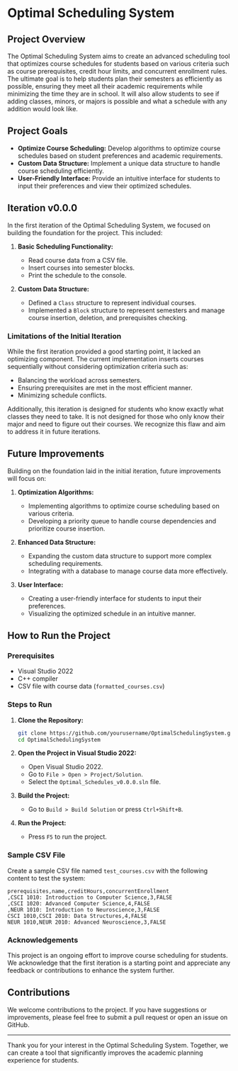 # Optimal Scheduling System

## Project Overview

The Optimal Scheduling System aims to create an advanced scheduling tool that optimizes course schedules for students based on various criteria such as course prerequisites, credit hour limits, and concurrent enrollment rules. The ultimate goal is to help students plan their semesters as efficiently as possible, ensuring they meet all their academic requirements while minimizing the time they are in school. It will also allow students to see if adding classes, minors, or majors is possible and what a schedule with any addition would look like.

## Project Goals

- **Optimize Course Scheduling:** Develop algorithms to optimize course schedules based on student preferences and academic requirements.
- **Custom Data Structure:** Implement a unique data structure to handle course scheduling efficiently.
- **User-Friendly Interface:** Provide an intuitive interface for students to input their preferences and view their optimized schedules.

## Iteration v0.0.0

In the first iteration of the Optimal Scheduling System, we focused on building the foundation for the project. This included:

1. **Basic Scheduling Functionality:**
   - Read course data from a CSV file.
   - Insert courses into semester blocks.
   - Print the schedule to the console.

2. **Custom Data Structure:**
   - Defined a `Class` structure to represent individual courses.
   - Implemented a `Block` structure to represent semesters and manage course insertion, deletion, and prerequisites checking.

### Limitations of the Initial Iteration

While the first iteration provided a good starting point, it lacked an optimizing component. The current implementation inserts courses sequentially without considering optimization criteria such as:

- Balancing the workload across semesters.
- Ensuring prerequisites are met in the most efficient manner.
- Minimizing schedule conflicts.

Additionally, this iteration is designed for students who know exactly what classes they need to take. It is not designed for those who only know their major and need to figure out their courses. We recognize this flaw and aim to address it in future iterations.

## Future Improvements

Building on the foundation laid in the initial iteration, future improvements will focus on:

1. **Optimization Algorithms:**
   - Implementing algorithms to optimize course scheduling based on various criteria.
   - Developing a priority queue to handle course dependencies and prioritize course insertion.

2. **Enhanced Data Structure:**
   - Expanding the custom data structure to support more complex scheduling requirements.
   - Integrating with a database to manage course data more effectively.

3. **User Interface:**
   - Creating a user-friendly interface for students to input their preferences.
   - Visualizing the optimized schedule in an intuitive manner.

## How to Run the Project

### Prerequisites

- Visual Studio 2022
- C++ compiler
- CSV file with course data (`formatted_courses.csv`)

### Steps to Run

1. **Clone the Repository:**

   ```sh
   git clone https://github.com/yourusername/OptimalSchedulingSystem.git
   cd OptimalSchedulingSystem
   ```

2. **Open the Project in Visual Studio 2022:**

   - Open Visual Studio 2022.
   - Go to `File > Open > Project/Solution`.
   - Select the `Optimal_Schedules_v0.0.0.sln` file.

3. **Build the Project:**

   - Go to `Build > Build Solution` or press `Ctrl+Shift+B`.

4. **Run the Project:**

   - Press `F5` to run the project.

### Sample CSV File

Create a sample CSV file named `test_courses.csv` with the following content to test the system:

```csv
prerequisites,name,creditHours,concurrentEnrollment
,CSCI 1010: Introduction to Computer Science,3,FALSE
,CSCI 1020: Advanced Computer Science,4,FALSE
,NEUR 1010: Introduction to Neuroscience,3,FALSE
CSCI 1010,CSCI 2010: Data Structures,4,FALSE
NEUR 1010,NEUR 2010: Advanced Neuroscience,3,FALSE
```

### Acknowledgements

This project is an ongoing effort to improve course scheduling for students. We acknowledge that the first iteration is a starting point and appreciate any feedback or contributions to enhance the system further.

## Contributions

We welcome contributions to the project. If you have suggestions or improvements, please feel free to submit a pull request or open an issue on GitHub.

---

Thank you for your interest in the Optimal Scheduling System. Together, we can create a tool that significantly improves the academic planning experience for students.
